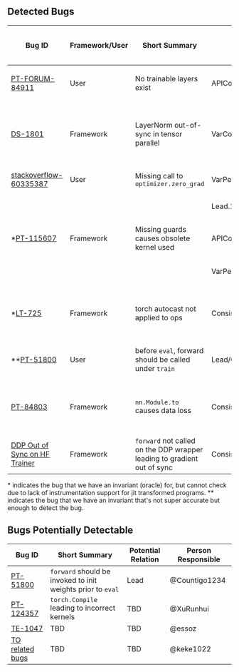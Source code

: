 ## Detected Bugs

| Bug ID | Framework/User | Short Summary | Detected? <Relation>.<number-of-invariants> | Input To Infer Necessary Invariants | Inv Description | NOTE |
| - | - | - | - | - | - | - |
| [PT-FORUM-84911](https://github.com/OrderLab/machine-learning-issues/tree/main/PyTorch-FORUM84911)             | User      | No trainable layers exist                  | APIContain.1        | mnist.py using adam                                                  | `Adam.step` should lead to parameter update       | |
| [DS-1801](https://github.com/OrderLab/machine-learning-issues/tree/main/DeepSpeed-1801)                        | Framework | LayerNorm out-of-sync in tensor parallel   | VarConsistency.1    | Same version of Megatron-Deepspeed using FP16 or BF16 (no grad clip) | Consistency between `parameter.data`              | |
| [stackoverflow-60335387](https://github.com/OrderLab/machine-learning-issues/tree/main/stackoverflow-60335387) | User      | Missing call to `optimizer.zero_grad`      | VarPeriodicChange.1 | mnist.py                                                             | `parameter.grad` periodically `None`              | To be verified @YijunWang1121            |
|                                                                                                                |           |                                            | Lead.1              | mnist.py                                                             | `zero_grad` co-occur with `backward`              | To be verified @Countigo1234             |
| \*[PT-115607](https://github.com/OrderLab/machine-learning-issues/tree/main/PyTorch-115607)                     | Framework | Missing guards causes obsolete kernel used | APIContain.1        | mnist.py                                                             | `zero_grad` change `grad` from non-zero to `None` | Not verifiable due to no instrumentation |
|                                                                                                                |           |                                            | VarPeriodicChange.1 | mnist.py                                                             | `parameter.grad` periodically `None`              | Not verifiable due to no instrumentation |
| \*[LT-725](https://github.com/Lightning-AI/lightning-thunder/issues/725)                                        | Framework | torch autocast not applied to ops          | ConsistentTransientVars.1 | Any pipeline that uses autocast                                | `output.dtype` consistently `bfloat16` under autocast context manager | Not verifiable due to no instrumentation |
| \*\*[PT-51800](https://github.com/OrderLab/machine-learning-issues/tree/main/PyTorch-51800)                    | User      | before `eval`, forward should be called under `train` | Lead/Cover.1 | Any pipelines that do eval (mnist.ly)                            | `forward` called prior to `eval`                   | |
| [PT-84803](https://github.com/OrderLab/machine-learning-issues/tree/main/PyTorch-84803) | Framework | `nn.Module.to` causes data loss | ConsistencyInputOutput.1 | Any pipelines that call `nn.Module.to` | all fields in input/output tensors are preserved except for `dtype` or `device` | |
| [DDP Out of Sync on HF Trainer](https://github.com/OrderLab/machine-learning-issues/tree/main/DDP-Unwrapped-Forwarding) | Framework | `forward` not called on the DDP wrapper leading to gradient out of sync | Consistency.1 | Any DDP pipeline | params with the same name are consistent | |

\* indicates the bug that we have an invariant (oracle) for, but cannot check due to lack of instrumentation support for jit transformed programs.
\*\* indicates the bug that we have an invariant that's not super accurate but enough to detect the bug.

## Bugs Potentially Detectable

| Bug ID | Short Summary | Potential Relation | Person Responsible | 
| - | - | - | - |
| [PT-51800](https://github.com/OrderLab/machine-learning-issues/tree/main/PyTorch-51800)   | `forward` should be invoked to init weights prior to `eval` | Lead | @Countigo1234 |
| [PT-124357](https://github.com/OrderLab/machine-learning-issues/tree/main/Pytorch-124357) | `torch.Compile` leading to incorrect kernels                | TBD  | @XuRunhui |
| [TE-1047](https://github.com/NVIDIA/TransformerEngine/issues/1047)                        | TBD | TBD | @essoz |
| [TO related bugs](https://github.com/pytorch/pytorch/issues/84803)                        | TBD | TBD | @keke1022 | 